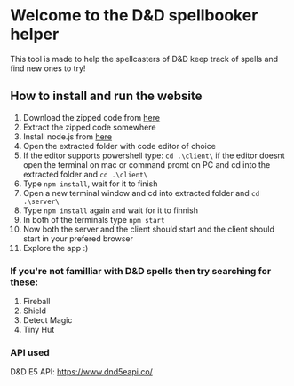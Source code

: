 # Welcome to the D&D spellbooker helper

This tool is made to help the spellcasters of D&D keep track of spells and find new ones to try!

## How to install and run the website

1. Download the zipped code from [here](https://github.com/VictorBuch/dndapp/releases/tag/1.0)
2. Extract the zipped code somewhere
3. Install node.js from [here](https://nodejs.org/en/)
4. Open the extracted folder with code editor of choice
5. If the editor supports powershell type: `cd .\client\` if the editor doesnt open the terminal on mac or command promt on PC and cd into the extracted folder and `cd .\client\`
6. Type `npm install`, wait for it to finish
7. Open a new terminal window and cd into extracted folder and `cd .\server\`
8. Type `npm install` again and wait for it to finnish
9. In both of the terminals type `npm start`
10. Now both the server and the client should start and the client should start in your prefered browser
11. Explore the app :)

### If you're not familliar with D&D spells then try searching for these:
1. Fireball
2. Shield
3. Detect Magic
4. Tiny Hut

### API used
D&D E5 API: https://www.dnd5eapi.co/
